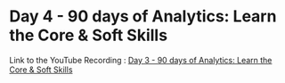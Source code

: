 
# Day 4 - 90 days of Analytics: Learn the Core & Soft Skills



Link to the YouTube Recording : 
[Day 3 - 90 days of Analytics: Learn the Core & Soft Skills](https://youtu.be/qveOfzVgM-w)


